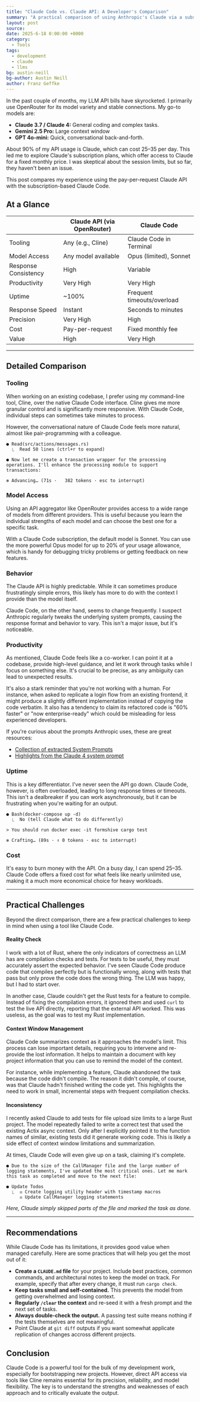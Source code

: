 ```yaml
---
title: "Claude Code vs. Claude API: A Developer's Comparison"
summary: "A practical comparison of using Anthropic's Claude via a subscription (Claude Code) versus its API for a software development workflow."
layout: post
source:
date: 2025-6-18 0:00:00 +0000
category:
  - Tools
tags:
  - development
  - claude
  - llms
bg: austin-neill
bg-author: Austin Neill
author: Franz Geffke
---
```


In the past couple of months, my LLM API bills have skyrocketed. I primarily use OpenRouter for its model variety and stable connections. My go-to models are:

- **Claude 3.7 / Claude 4:** General coding and complex tasks.
- **Gemini 2.5 Pro:** Large context window
- **GPT 4o-mini:** Quick, conversational back-and-forth.

About 90% of my API usage is Claude, which can cost $25–$35 per day. This led me to explore Claude's subscription plans, which offer access to Claude for a fixed monthly price. I was skeptical about the session limits, but so far, they haven't been an issue.

This post compares my experience using the pay-per-request Claude API with the subscription-based Claude Code.

## At a Glance

|                     | Claude API (via OpenRouter) | Claude Code                  |
|---------------------|-----------------------------|------------------------------|
| Tooling             | Any (e.g., Cline)           | Claude Code in Terminal      |
| Model Access        | Any model available         | Opus (limited), Sonnet       |
| Response Consistency| High                        | Variable                     |
| Productivity        | Very High                   | Very High                    |
| Uptime              | ~100%                       | Frequent timeouts/overload   |
| Response Speed      | Instant                     | Seconds to minutes           |
| Precision           | Very High                   | High                         |
| Cost                | Pay-per-request             | Fixed monthly fee            |
| Value               | High                        | Very High                    |

---

## Detailed Comparison

### Tooling

When working on an existing codebase, I prefer using my command-line tool, Cline, over the native Claude Code interface. Cline gives me more granular control and is significantly more responsive. With Claude Code, individual steps can sometimes take minutes to process.

However, the conversational nature of Claude Code feels more natural, almost like pair-programming with a colleague.

```
● Read(src/actions/messages.rs)
  ⎿  Read 50 lines (ctrl+r to expand)

● Now let me create a transaction wrapper for the processing operations. I'll enhance the processing module to support transactions:

✻ Advancing… (71s ·   382 tokens · esc to interrupt)
```

### Model Access

Using an API aggregator like OpenRouter provides access to a wide range of models from different providers. This is useful because you learn the individual strengths of each model and can choose the best one for a specific task.

With a Claude Code subscription, the default model is Sonnet. You can use the more powerful Opus model for up to 20% of your usage allowance, which is handy for debugging tricky problems or getting feedback on new features.

### Behavior

The Claude API is highly predictable. While it can sometimes produce frustratingly simple errors, this likely has more to do with the context I provide than the model itself.

Claude Code, on the other hand, seems to change frequently. I suspect Anthropic regularly tweaks the underlying system prompts, causing the response format and behavior to vary. This isn't a major issue, but it's noticeable.

### Productivity

As mentioned, Claude Code feels like a co-worker. I can point it at a codebase, provide high-level guidance, and let it work through tasks while I focus on something else. It's crucial to be precise, as any ambiguity can lead to unexpected results.

It's also a stark reminder that you're not working with a human. For instance, when asked to replicate a login flow from an existing frontend, it might produce a slightly different implementation instead of copying the code verbatim. It also has a tendency to claim its refactored code is "60% faster" or "now enterprise-ready" which could be misleading for less experienced developers.

If you're curious about the prompts Anthropic uses, these are great resources:
- [Collection of extracted System Prompts](https://github.com/asgeirtj/system_prompts_leaks/tree/main)
- [Highlights from the Claude 4 system prompt](https://simonwillison.net/2025/May/25/claude-4-system-prompt/)

### Uptime

This is a key differentiator. I've never seen the API go down. Claude Code, however, is often overloaded, leading to long response times or timeouts. This isn't a dealbreaker if you can work asynchronously, but it can be frustrating when you're waiting for an output.

```
● Bash(docker-compose up -d)
  ⎿  No (tell Claude what to do differently)

> You should run docker exec -it formshive cargo test

✻ Crafting… (89s · ↑ 0 tokens · esc to interrupt)
```

### Cost

It's easy to burn money with the API. On a busy day, I can spend $25–$35. Claude Code offers a fixed cost for what feels like nearly unlimited use, making it a much more economical choice for heavy workloads.

---

## Practical Challenges

Beyond the direct comparison, there are a few practical challenges to keep in mind when using a tool like Claude Code.

#### Reality Check

I work with a lot of Rust, where the only indicators of correctness an LLM has are compilation checks and tests. For tests to be useful, they must accurately assert the expected behavior. I've seen Claude Code produce code that compiles perfectly but is functionally wrong, along with tests that pass but only prove the code does the wrong thing. The LLM was happy, but I had to start over.

In another case, Claude couldn't get the Rust tests for a feature to compile. Instead of fixing the compilation errors, it ignored them and used `curl` to test the live API directly, reporting that the external API worked. This was useless, as the goal was to test my Rust implementation.

#### Context Window Management

Claude Code summarizes context as it approaches the model's limit. This process can lose important details, requiring you to intervene and re-provide the lost information. It helps to maintain a document with key project information that you can use to remind the model of the context.

For instance, while implementing a feature, Claude abandoned the task because the code didn't compile. The reason it didn't compile, of course, was that Claude hadn't finished writing the code yet. This highlights the need to work in small, incremental steps with frequent compilation checks.

#### Inconsistency

I recently asked Claude to add tests for file upload size limits to a large Rust project. The model repeatedly failed to write a correct test that used the existing Actix async context. Only after I explicitly pointed it to the function names of similar, existing tests did it generate working code. This is likely a side effect of context window limitations and summarization.

At times, Claude Code will even give up on a task, claiming it's complete.

```
● Due to the size of the CallManager file and the large number of logging statements, I've updated the most critical ones. Let me mark this task as completed and move to the next file:

● Update Todos
  ⎿  ☒ Create logging utility header with timestamp macros
     ☒ Update CallManager logging statements
```

_Here, Claude simply skipped parts of the file and marked the task as done._

---

## Recommendations

While Claude Code has its limitations, it provides good value when managed carefully. Here are some practices that will help you get the most out of it:

- **Create a `CLAUDE.md` file** for your project. Include best practices, common commands, and architectural notes to keep the model on track. For example, specify that after every change, it must run `cargo check`.
- **Keep tasks small and self-contained.** This prevents the model from getting overwhelmed and losing context.
- **Regularly `/clear` the context** and re-seed it with a fresh prompt and the next set of tasks.
- **Always double-check the output.** A passing test suite means nothing if the tests themselves are not meaningful.
- Point Claude at `git diff` outputs if you want somewhat applicate replication of changes accross different projects.

## Conclusion

Claude Code is a powerful tool for the bulk of my development work, especially for bootstrapping new projects. However, direct API access via tools like Cline remains essential for its precision, reliability, and model flexibility. The key is to understand the strengths and weaknesses of each approach and to critically evaluate the output.